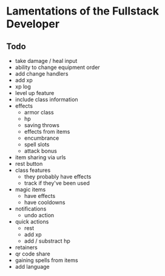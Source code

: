 # Lamentations of the Fullstack Developer

## Todo
- take damage / heal input
- ability to change equipment order
- add change handlers
- add xp
- xp log
- level up feature
- include class information
- effects
  - armor class
  - hp
  - saving throws
  - effects from items
  - encumbrance
  - spell slots
  - attack bonus
- item sharing via urls
- rest button
- class features
  - they probably have effects
  - track if they've been used
- magic items
  - have effects
  - have cooldowns
- notifications
  - undo action
- quick actions
  - rest
  - add xp
  - add / substract hp
- retainers
- qr code share
- gaining spells from items
- add language